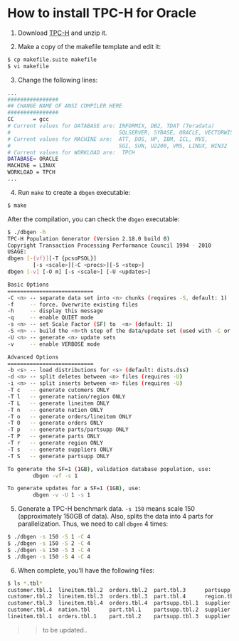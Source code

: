 # How to install TPC-H for Oracle

1. Download [TPC-H](http://www.tpc.org/tpc_documents_current_versions/current_specifications5.asp) and unzip it.

2. Make a copy of the makefile template and edit it:

```bash
$ cp makefile.suite makefile
$ vi makefile
```

3. Change the following lines:

```bash
...
################
## CHANGE NAME OF ANSI COMPILER HERE
################
CC      = gcc
# Current values for DATABASE are: INFORMIX, DB2, TDAT (Teradata)
#                                  SQLSERVER, SYBASE, ORACLE, VECTORWISE
# Current values for MACHINE are:  ATT, DOS, HP, IBM, ICL, MVS, 
#                                  SGI, SUN, U2200, VMS, LINUX, WIN32 
# Current values for WORKLOAD are:  TPCH
DATABASE= ORACLE
MACHINE = LINUX
WORKLOAD = TPCH
...
```

4. Run `make` to create a `dbgen` executable:

```bash
$ make
```

After the compilation, you can check the `dbgen` executable:

```bash
$ ./dbgen -h
TPC-H Population Generator (Version 2.18.0 build 0)
Copyright Transaction Processing Performance Council 1994 - 2010
USAGE:
dbgen [-{vf}][-T {pcsoPSOL}]
        [-s <scale>][-C <procs>][-S <step>]
dbgen [-v] [-O m] [-s <scale>] [-U <updates>]

Basic Options
===========================
-C <n> -- separate data set into <n> chunks (requires -S, default: 1)
-f     -- force. Overwrite existing files
-h     -- display this message
-q     -- enable QUIET mode
-s <n> -- set Scale Factor (SF) to  <n> (default: 1) 
-S <n> -- build the <n>th step of the data/update set (used with -C or -U)
-U <n> -- generate <n> update sets
-v     -- enable VERBOSE mode

Advanced Options
===========================
-b <s> -- load distributions for <s> (default: dists.dss)
-d <n> -- split deletes between <n> files (requires -U)
-i <n> -- split inserts between <n> files (requires -U)
-T c   -- generate cutomers ONLY
-T l   -- generate nation/region ONLY
-T L   -- generate lineitem ONLY
-T n   -- generate nation ONLY
-T o   -- generate orders/lineitem ONLY
-T O   -- generate orders ONLY
-T p   -- generate parts/partsupp ONLY
-T P   -- generate parts ONLY
-T r   -- generate region ONLY
-T s   -- generate suppliers ONLY
-T S   -- generate partsupp ONLY

To generate the SF=1 (1GB), validation database population, use:
        dbgen -vf -s 1

To generate updates for a SF=1 (1GB), use:
        dbgen -v -U 1 -s 1
```

5. Generate a TPC-H benchmark data. `-s 150` means scale 150 (approximately 150GB of data). Also, splits the data into 4 parts for parallelization. Thus, we need to call `dbgen` 4 times:

```bash
$ ./dbgen -s 150 -S 1 -C 4
$ ./dbgen -s 150 -S 2 -C 4
$ ./dbgen -s 150 -S 3 -C 4
$ ./dbgen -s 150 -S 4 -C 4
```

6. When complete, you’ll have the following files:

```bash
$ ls *.tbl*                                                           
customer.tbl.1  lineitem.tbl.2  orders.tbl.2  part.tbl.3      partsupp.tbl.4  supplier.tbl.4
customer.tbl.2  lineitem.tbl.3  orders.tbl.3  part.tbl.4      region.tbl
customer.tbl.3  lineitem.tbl.4  orders.tbl.4  partsupp.tbl.1  supplier.tbl.1
customer.tbl.4  nation.tbl      part.tbl.1    partsupp.tbl.2  supplier.tbl.2
lineitem.tbl.1  orders.tbl.1    part.tbl.2    partsupp.tbl.3  supplier.tbl.3
```

>> to be updated..